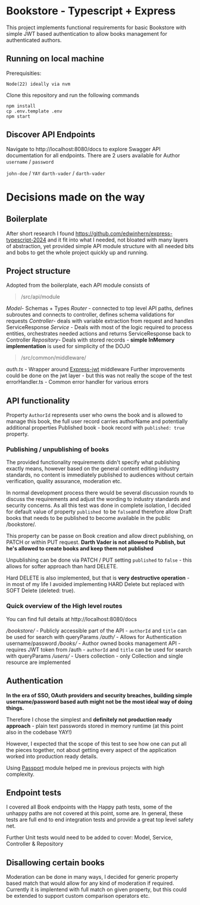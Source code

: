 # Bookstore - Typescript + Express

This project implements functional requirements for basic Bookstore with simple JWT based authentication to allow books management for authenticated authors.



## Running on local machine
Prerequisities:

    Node(22) ideally via nvm

Clone this repository and run the following commands

    npm install
    cp .env.template .env
    npm start

##  Discover API Endpoints

Navigate to http://localhost:8080/docs to explore Swagger API documentation for all endpoints.
There are 2 users available for Author
`username` / `password`

`john-doe` / `YAY`
`darth-vader` / `darth-vader`

# Decisions made on the way

## Boilerplate
After short research I found https://github.com/edwinhern/express-typescript-2024 and it fit into what I needed, not bloated with many layers of abstraction, yet provided simple API module structure with all needed bits and bobs to get the whole project quickly up and running.

## Project structure

Adopted from the boilerplate, each API module consists of

> /src/api/module

*Model*- Schemas + Types
*Router* - connected to top level API paths, defines subroutes and connects to controller, defines schema validations for requests
*Controller*- deals with variable extraction from request and handles ServiceResponse
*Service* -  Deals with most of the logic required to process entities, orchestrates needed actions and returns ServiceResponse back to Controller 
*Repository*- Deals with stored records - **simple InMemory implementation** is used for simplicity of the DOJO

> /src/common/middleware/

*auth.ts* - Wrapper around [Express-jwt](https://www.npmjs.com/package/express-jwt) middleware 
				Further improvements could be done on the jwt layer - but this was not really the scope of the test
errorHandler.ts - Common error handler for various errors

## API functionality



Property `AuthorId` represents user who owns the book and is allowed to manage this book, the full user record carries authorName and potentially additional properties
Published book - book record with `published: true` property.

### Publishing / unpublishing of books
The provided functionality requirements didn't specify what publishing exactly means, however based on the general content editing industry standards, no content is immediately published to audiences without certain verification, quality assurance, moderation etc.

In normal development process there would be several discussion rounds to discuss the requirements and adjust the wording to industry standards and security concerns. As all this test was done in complete isolation, I decided for default value of property `published `to be `false`and therefore allow Draft books that needs to be published to become available in the public /bookstore/.

This property can be passe on Book creation and allow direct publishing, on PATCH or within PUT request.
**Darth Vader is not allowed to Publish, but he's allowed to create books and keep them not published**

Unpublishing can be done via PATCH / PUT setting `published` to `false` - this allows for softer approach than hard DELETE.

Hard DELETE is also implemented, but that is **very destructive operation** - in most of my life I avoided implementing HARD Delete but replaced with SOFT Delete (deleted: true). 

### Quick overview of the High level routes 
You can find full details at http://localhost:8080/docs

*/bookstore/* - Publicly accessible part of the API - `authorId` and `title` can be used for search with queryParams
*/auth/* -  Allows for Authentication username/password 
*/books/* - Author owned books management API - requires JWT token from /auth - `authorId` and `title` can be used for search with queryParams
*/users/* - Users collection - only Collection and single resource are implemented

## Authentication

**In the era of SSO, OAuth providers and security breaches, building simple username/password based auth might not be the most ideal way of doing things.**

Therefore I chose the simplest and **definitely not production ready approach** - plain text passwords stored in memory runtime (at this point also in the codebase YAY!)

However, I expected that the scope of this test to see how one can put all the pieces together, not about getting every aspect of the application worked into production ready details.

Using [Passport](https://www.passportjs.org/) module helped me in previous projects with high complexity.

## Endpoint tests

I covered all Book endpoints with the Happy path tests, some of the unhappy paths are not covered at this point, some are. 
In general, these tests are full end to end integration tests and provide a great top level safety net.

Further Unit tests would need to be added to cover: Model, Service, Controller & Repository

## Disallowing certain books 

Moderation can be done in many ways, I decided for generic property based match that would allow for any kind of moderation if required.
Currently it is implentend with full match on given property, but this could be extended to support custom comparison operators etc.
